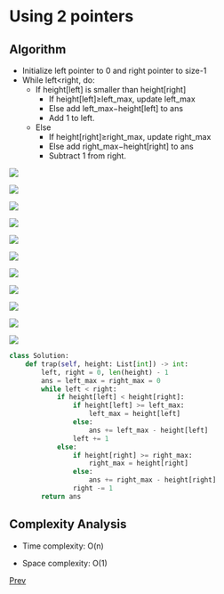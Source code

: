 # Using 2 pointers

## Algorithm

* Initialize left pointer to 0 and right pointer to size-1
* While left<right, do:
    * If height[left] is smaller than height[right]
        * If height[left]≥left_max, update left_max
        * Else add left_max−height[left] to ans
        * Add 1 to left.
    * Else
        * If height[right]≥right_max, update right_max
        * Else add right_max−height[right] to ans
        * Subtract 1 from right.

![](2.png)

![](3.png)

![](4.png)

![](5.png)

![](6.png)

![](7.png)

![](8.png)

![](9.png)

![](10.png)

![](11.png)

![](12.png)

```python
class Solution:
    def trap(self, height: List[int]) -> int:
        left, right = 0, len(height) - 1
        ans = left_max = right_max = 0
        while left < right:
            if height[left] < height[right]:
                if height[left] >= left_max:
                    left_max = height[left]
                else:
                    ans += left_max - height[left]
                left += 1
            else:
                if height[right] >= right_max:
                    right_max = height[right]
                else:
                    ans += right_max - height[right]
                right -= 1
        return ans
```

## Complexity Analysis

* Time complexity: O(n)

* Space complexity: O(1)

[Prev](solution3.md)